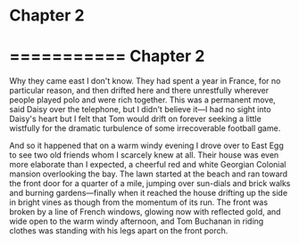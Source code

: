 # Chapter 2

===========
Chapter 2
===========

Why they came east I don't know. They had spent a year in France, for no particular reason, and then drifted here and there unrestfully wherever people played polo and were rich together. This was a permanent move, said Daisy over the telephone, but I didn't believe it—I had no sight into Daisy's heart but I felt that Tom would drift on forever seeking a little wistfully for the dramatic turbulence of some irrecoverable football game.

And so it happened that on a warm windy evening I drove over to East Egg to see two old friends whom I scarcely knew at all. Their house was even more elaborate than I expected, a cheerful red and white Georgian Colonial mansion overlooking the bay. The lawn started at the beach and ran toward the front door for a quarter of a mile, jumping over sun-dials and brick walks and burning gardens—finally when it reached the house drifting up the side in bright vines as though from the momentum of its run. The front was broken by a line of French windows, glowing now with reflected gold, and wide open to the warm windy afternoon, and Tom Buchanan in riding clothes was standing with his legs apart on the front porch.

